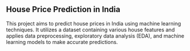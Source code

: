 ## House Price Prediction in India 
This project aims to predict house prices in India using machine learning techniques. It utilizes a dataset containing various house features and applies data preprocessing, exploratory data analysis (EDA), and machine learning models to make accurate predictions.
